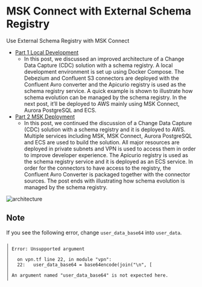 # MSK Connect with External Schema Registry

Use External Schema Registry with MSK Connect

- [Part 1 Local Development](https://jaehyeon.me/blog/2022-03-07-schema-registry-part1/)
  - In this post, we discussed an improved architecture of a Change Data Capture (CDC) solution with a schema registry. A local development environment is set up using Docker Compose. The Debezium and Confluent S3 connectors are deployed with the Confluent Avro converter and the Apicurio registry is used as the schema registry service. A quick example is shown to illustrate how schema evolution can be managed by the schema registry. In the next post, it’ll be deployed to AWS mainly using MSK Connect, Aurora PostgreSQL and ECS.
- [Part 2 MSK Deployment](https://jaehyeon.me/blog/2022-04-03-schema-registry-part2/)
  - In this post, we continued the discussion of a Change Data Capture (CDC) solution with a schema registry and it is deployed to AWS. Multiple services including MSK, MSK Connect, Aurora PostgreSQL and ECS are used to build the solution. All major resources are deployed in private subnets and VPN is used to access them in order to improve developer experience. The Apicurio registry is used as the schema registry service and it is deployed as an ECS service. In order for the connectors to have access to the registry, the Confluent Avro Converter is packaged together with the connector sources. The post ends with illustrating how schema evolution is managed by the schema registry.

![architecture](https://cevo.com.au/wp-content/uploads/2022/02/architecture-2.png)

## Note

If you see the following error, change `user_data_base64` into `user_data`.

```
╷
│ Error: Unsupported argument
│ 
│   on vpn.tf line 22, in module "vpn":
│   22:   user_data_base64 = base64encode(join("\n", [
│ 
│ An argument named "user_data_base64" is not expected here.
╵
```
